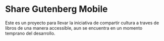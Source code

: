 # Share Gutenberg Mobile
Este es un proyecto para llevar la iniciativa de compartir cultura a traves de libros de una manera accessible, aun se encuentra en un momento temprano del desarrollo. 


